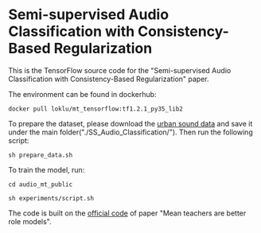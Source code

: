 # Semi-supervised Audio Classification with Consistency-Based Regularization

This is the TensorFlow source code for the "Semi-supervised Audio Classification with Consistency-Based Regularization" paper.

The environment can be found in dockerhub:

`docker pull loklu/mt_tensorflow:tf1.2.1_py35_lib2`

To prepare the dataset, please download the [urban sound data](https://www.kaggle.com/pavansanagapati/urban-sound-classification) and save it under the main folder("./SS_Audio_Classification/"). Then run the following script:

`sh prepare_data.sh`

To train the model, run:

`cd audio_mt_public`

`sh experiments/script.sh`

The code is built on the [official code](https://github.com/CuriousAI/mean-teacher) of paper "Mean teachers are better role models".
